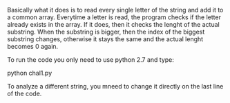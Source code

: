 Basically what it does is to read every single letter of the string and add it to a common array.
Everytime a letter is read, the program checks if the letter already exists in the array. If it does, then it checks the lenght of the actual substring. When the substring is bigger, then the index of the biggest substring changes, otherwise it stays the same and the actual lenght becomes 0 again.

To run the code you only need to use python 2.7 and type:

  python chal1.py

To analyze a different string, you mneed to change it directly on the last line of the code.
